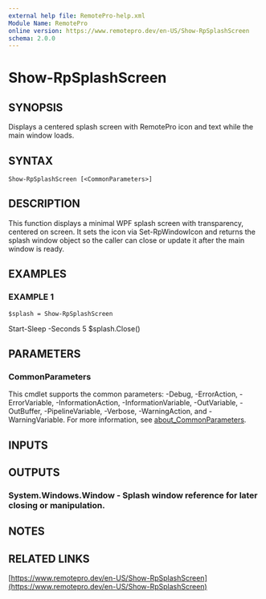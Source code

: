 ```yaml
---
external help file: RemotePro-help.xml
Module Name: RemotePro
online version: https://www.remotepro.dev/en-US/Show-RpSplashScreen
schema: 2.0.0
---
```


# Show-RpSplashScreen

## SYNOPSIS
Displays a centered splash screen with RemotePro icon and text while the main window loads.

## SYNTAX

```
Show-RpSplashScreen [<CommonParameters>]
```

## DESCRIPTION
This function displays a minimal WPF splash screen with transparency, centered on
screen.
It sets the icon via Set-RpWindowIcon and returns the splash window object
so the caller can close or update it after the main window is ready.

## EXAMPLES

### EXAMPLE 1
```
$splash = Show-RpSplashScreen
```

Start-Sleep -Seconds 5
$splash.Close()

## PARAMETERS

### CommonParameters
This cmdlet supports the common parameters: -Debug, -ErrorAction, -ErrorVariable, -InformationAction, -InformationVariable, -OutVariable, -OutBuffer, -PipelineVariable, -Verbose, -WarningAction, and -WarningVariable. For more information, see [about_CommonParameters](http://go.microsoft.com/fwlink/?LinkID=113216).

## INPUTS

## OUTPUTS

### System.Windows.Window - Splash window reference for later closing or manipulation.
## NOTES

## RELATED LINKS

[https://www.remotepro.dev/en-US/Show-RpSplashScreen](https://www.remotepro.dev/en-US/Show-RpSplashScreen)

